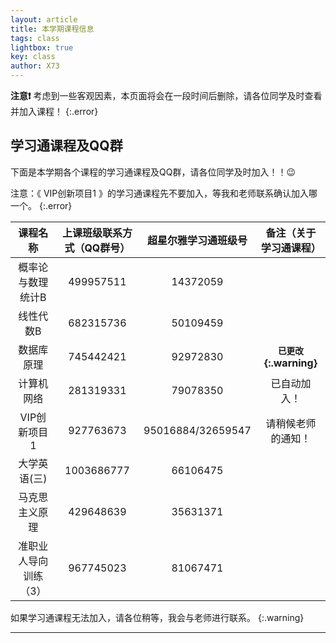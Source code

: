 ```yaml
---
layout: article
title: 本学期课程信息
tags: class
lightbox: true
key: class
author: X73
---
```



**注意❗** 考虑到一些客观因素，本页面将会在一段时间后删除，请各位同学及时查看并加入课程！
{:.error}

## 学习通课程及QQ群

下面是本学期各个课程的学习通课程及QQ群，请各位同学及时加入！！:wink:
<!--more-->

注意：《 VIP创新项目1  》的学习通课程先不要加入，等我和老师联系确认加入哪一个。
{:.error}

|     **课程名称**      | **上课班级联系方式（QQ群号）** | **超星尔雅学习通班级号** |  **备注（关于学习通课程）**  |
| :-------------------: | :----------------------------: | :----------------------: | :--------------------------: |
|   概率论与数理统计B   |           499957511            |         14372059         |                              |
|       线性代数B       |           682315736            |         50109459         |                              |
|      数据库原理       |           745442421            |         92972830  | **`已更改`{:.warning}** |
|      计算机网络       |           281319331            |         79078350         |  已自动加入！   |
|     VIP创新项目1      |           927763673            |    95016884/32659547     | 请稍候老师的通知！ |
|     大学英语(三)      |           1003686777           |         66106475         |                              |
|    马克思主义原理     |           429648639            |         35631371         |                              |
| 准职业人导向训练（3） |           967745023            |         81067471         |                              |


如果学习通课程无法加入，请各位稍等，我会与老师进行联系。
{:.warning}

---

